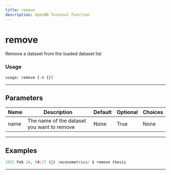 ```yaml
---
title: remove
description: OpenBB Terminal Function
---
```


# remove

Remove a dataset from the loaded dataset list

### Usage

```python
usage: remove [-n {}]
```

---

## Parameters

| Name | Description | Default | Optional | Choices |
| ---- | ----------- | ------- | -------- | ------- |
| name | The name of the dataset you want to remove | None | True | None |
---

## Examples

```python
2022 Feb 24, 04:37 (🦋) /econometrics/ $ remove thesis
```

---

